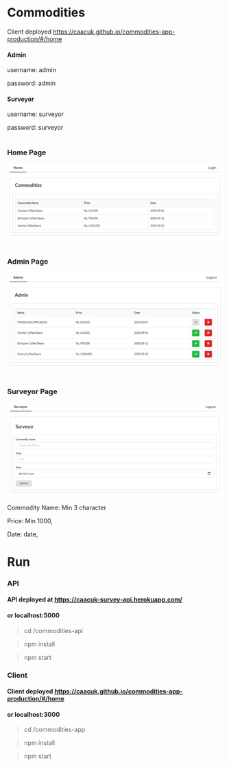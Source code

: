 # Commodities

Client deployed https://caacuk.github.io/commodities-app-production/#/home

#### Admin

username: admin

password: admin

#### Surveyor

username: surveyor

password: surveyor

#

### Home Page

![commodities](https://github.com/caacuk/commodities/blob/master/screenshots/commodities.PNG?raw=true)

#

### Admin Page

![admin](https://github.com/caacuk/commodities/blob/master/screenshots/admin.PNG?raw=true)

#

### Surveyor Page

![surveyor](https://github.com/caacuk/commodities/blob/master/screenshots/surveyor.PNG?raw=true)

Commodity Name: Min 3 character

Price: Min 1000,

Date: date,


# Run

### API

#### API deployed at https://caacuk-survey-api.herokuapp.com/

#### or localhost:5000

> cd /commodities-api

> npm install

> npm start

### Client

#### Client deployed https://caacuk.github.io/commodities-app-production/#/home

#### or localhost:3000

> cd /commodities-app

> npm install

> npm start
